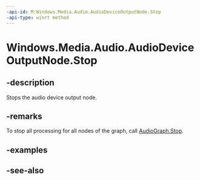 ```yaml
---
-api-id: M:Windows.Media.Audio.AudioDeviceOutputNode.Stop
-api-type: winrt method
---
```


<!-- Method syntax
public void Stop()
-->

# Windows.Media.Audio.AudioDeviceOutputNode.Stop

## -description
Stops the audio device output node.

## -remarks
To stop all processing for all nodes of the graph, call [AudioGraph.Stop](audiograph_stop_1201535524.md).

## -examples

## -see-also
